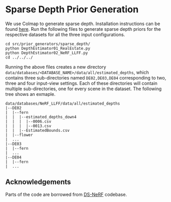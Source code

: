 # Sparse Depth Prior Generation

We use Colmap to generate sparse depth. Installation instructions can be found [here](https://colmap.github.io/install.html).
Run the following files to generate sparse depth priors for the respective datasets for all the three input configurations.
```shell
cd src/prior_generators/sparse_depth/
python DepthEstimator01_RealEstate.py
python DepthEstimator02_NeRF_LLFF.py
cd ../../../
```

Running the above files creates a new directory `data/databases/<DATABASE_NAME>/data/all/estimated_depths`, which contains three sub-directories named `DE02,DE03,DE04` corresponding to two, three and four input-view settings. Each of these directories will contain multiple sub-directories, one for every scene in the dataset. The following tree shows an exmaple.
```
data/databases/NeRF_LLFF/data/all/estimated_depths
|--DE02
|  |--fern
|  |  |--estimated_depths_down4
|  |  |  |--0006.csv
|  |  |  |--0013.csv
|  |  |--EstimatedBounds.csv
|  |--flower
|  ...  
|--DE03
|  |--fern
|  ...
|--DE04
|  |--fern
|  ...
```


## Acknowledgements
Parts of the code are borrowed from [DS-NeRF](https://github.com/dunbar12138/DSNeRF) codebase.